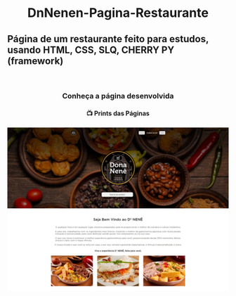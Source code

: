 <div align="center">
<h1> DnNenen-Pagina-Restaurante </h1>
</div>

<h2> Página de um restaurante feito para estudos, usando HTML, CSS, SLQ, CHERRY PY (framework)</h2>
<br>

<div align="center">
<h3>Conheça a página desenvolvida </h3>
<a><h4> 📺 Prints das Páginas </h4></a>
</div>


<img src="https://github.com/diegogodoy06/DnNene-Pag-Restaurante/blob/main/Print/pag-1.jpg">
<img src="https://github.com/diegogodoy06/DnNene-Pag-Restaurante/blob/main/Print/pag-1.1.jpg">
<img src="">
<img src="">
